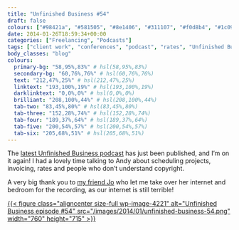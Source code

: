 ```yaml
---
title: "Unfinished Business #54"
draft: false
colours: ["#98421a", "#581505", "#8e1406", "#311107", "#f0d8b4", "#1c0903", "#d5c9bf"]
date: 2014-01-26T18:59:34+00:00
categories: ["Freelancing", "Podcasts"]
tags: ["client work", "conferences", "podcast", "rates", "Unfinished Business"]
body_classes: "blog"
colours:
  primary-bg: "58,95%,83%" # hsl(58,95%,83%)
  secondary-bg: "60,76%,76%" # hsl(60,76%,76%)
  text: "212,47%,25%" # hsl(212,47%,25%)
  linktext: "193,100%,19%" # hsl(193,100%,19%)
  darklinktext: "0,0%,0%" # hsl(0,0%,0%)
  brilliant: "208,100%,44%" # hsl(208,100%,44%)
  tab-two: "83,45%,80%" # hsl(83,45%,80%)
  tab-three: "152,28%,74%" # hsl(152,28%,74%)
  tab-four: "189,37%,64%" # hsl(189,37%,64%)
  tab-five: "200,54%,57%" # hsl(200,54%,57%)
  tab-six: "205,68%,51%" # hsl(205,68%,51%)
---
```


The [latest Unfinished Business podcast](http://unfinished.bz/54) has just been published, and I’m on it again! I had a lovely time talking to Andy about scheduling projects, invoicing, rates and people who don’t understand copyright.

A very big thank you to [my friend Jo](http://twitter.com/Jo_annaP) who let me take over her internet and bedroom for the recording, as our internet is still terrible!

[{{< figure class="aligncenter size-full wp-image-4221" alt="Unfinished Business episode #54" src="/images/2014/01/unfinished-business-54.png" width="760" height="715" >}}](http://unfinished.bz/54)

